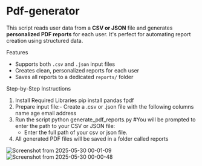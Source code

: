 # Pdf-generator

This script reads user data from a **CSV or JSON** file and generates **personalized PDF reports** for each user. It's perfect for automating report creation using structured data.

Features

- Supports both `.csv` and `.json` input files
- Creates clean, personalized reports for each user
- Saves all reports to a dedicated `reports/` folder

Step-by-Step Instructions
1. Install Required Libraries
   pip install pandas fpdf
2. Prepare input file:- Create a .csv or .json file with the following columns
   name
   age
   email
   address
3. Run the script
   python generate_pdf_reports.py
   #You will be prompted to enter the path to your CSV or JSON file:
   - Enter the full path of your csv or json file.
4. All generated PDF files will be saved in a folder called reports

























![Screenshot from 2025-05-30 00-01-09](https://github.com/user-attachments/assets/a85dd7d9-8279-41c9-bac5-4c9a5574ccef)
![Screenshot from 2025-05-30 00-00-48](https://github.com/user-attachments/assets/6c6d24c9-a371-41af-bf94-fa29b9cf3a82)
